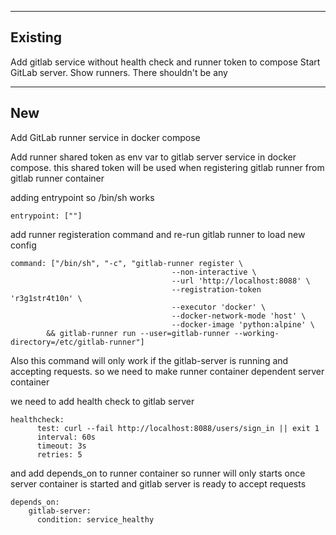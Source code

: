 ----------
Existing
----------

Add gitlab service without health check and runner token to compose
Start GitLab server.
Show runners. There shouldn't be any

-----------
New
-----------
Add GitLab runner service in docker compose

Add runner shared token as env var to gitlab server service in docker compose.
this shared token will be used when registering gitlab runner from gitlab runner container


adding entrypoint so /bin/sh works

```
entrypoint: [""]
```


add runner registeration command and re-run gitlab runner to load new config

```
command: ["/bin/sh", "-c", "gitlab-runner register \
                                    --non-interactive \
                                    --url 'http://localhost:8088' \
                                    --registration-token 'r3g1str4t10n' \ 
                                    --executor 'docker' \
                                    --docker-network-mode 'host' \
                                    --docker-image 'python:alpine' \
        && gitlab-runner run --user=gitlab-runner --working-directory=/etc/gitlab-runner"]
```

Also this command will only work if the gitlab-server is running and accepting requests.
so we need to make runner container dependent server container

we need to add health check to gitlab server
```
healthcheck:
      test: curl --fail http://localhost:8088/users/sign_in || exit 1
      interval: 60s
      timeout: 3s
      retries: 5
```

and add depends_on to runner container so runner will only starts once server container is started and
gitlab server is ready to accept requests
```
depends_on:
    gitlab-server: 
      condition: service_healthy
```
